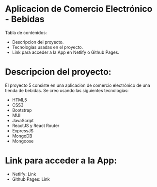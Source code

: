 # Aplicacion de Comercio Electrónico - Bebidas

Tabla de contenidos:

- Descripcion del proyecto.
- Tecnologias usadas en el proyecto.
- Link para acceder a la App en Netlify o Github Pages.

# Descripcion del proyecto:

El proyecto 5 consiste en una aplicacion de comercio electrónico de una tienda de bebidas. Se creo usando las siguientes tecnologias:

- HTML5
- CSS3
- Bootstrap
- MUI
- JavaScript
- ReactJS y React Router
- ExpressJS
- MongoDB
- Mongoose

# Link para acceder a la App:

- Netlify:  Link
- Github Pages: Link
